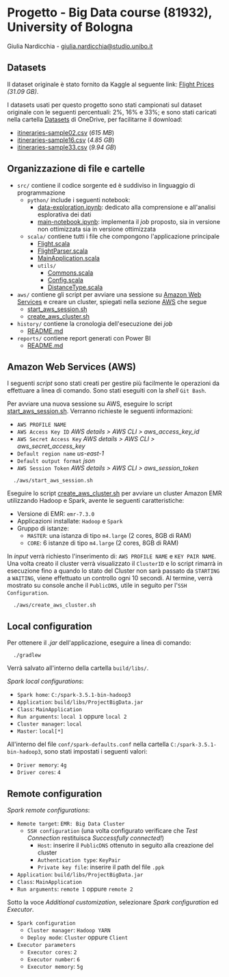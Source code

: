 
# Progetto - Big Data course (81932), University of Bologna

Giulia Nardicchia - [giulia.nardicchia@studio.unibo.it](mailto:giulia.nardicchia@studio.unibo.it)


## Datasets

Il dataset originale è stato fornito da Kaggle al seguente link: [Flight Prices](https://www.kaggle.com/datasets/dilwong/flightprices/) *(31.09 GB)*.

I datasets usati per questo progetto sono stati campionati sul dataset originale con le seguenti percentuali: 2%, 16% e 33%; e sono stati caricati nella cartella [Datasets](https://liveunibo-my.sharepoint.com/:f:/g/personal/giulia_nardicchia_studio_unibo_it/Ei2686kRO3JFrY-4LnImGpwBtge9FRErDnIgvT2h2QB-Pg?e=VrufWl) di OneDrive, per facilitarne il download:
- [itineraries-sample02.csv](https://liveunibo-my.sharepoint.com/:x:/g/personal/giulia_nardicchia_studio_unibo_it/ER2wqN_rmJFInjD8lWJpb_kBiyoA3S3o7RhJHOjrKsFe4w?e=QgGSWZ) (*615 MB*)
- [itineraries-sample16.csv](https://liveunibo-my.sharepoint.com/:x:/g/personal/giulia_nardicchia_studio_unibo_it/EQJ-wFLLU6FCvh6lskUwEB8B64GDOrWc7RuKeoQUX5nrAg?e=zXFxFB) (*4.85 GB*)
- [itineraries-sample33.csv](https://liveunibo-my.sharepoint.com/:x:/g/personal/giulia_nardicchia_studio_unibo_it/EcbWO6wxh1JNqHWx0-pqg9AB1g8_MMhXgU7HhK1OqkclOg?e=wyiUKG) (*9.94 GB*)

## Organizzazione di file e cartelle
- `src/` contiene il codice sorgente ed è suddiviso in linguaggio di programmazione
  - `python/` include i seguenti notebook:
    - [data-exploration.ipynb](src/main/python/data-exploration.ipynb): dedicato alla comprensione e all'analisi esplorativa dei dati
    - [main-notebook.ipynb](src/main/python/main-notebook.ipynb): implementa il *job* proposto, sia in versione non ottimizzata sia in versione ottimizzata
  - `scala/` contiene tutti i file che compongono l'applicazione principale
    - [Flight.scala](src/main/scala/Flight.scala)
    - [FlightParser.scala](src/main/scala/FlightParser.scala)
    - [MainApplication.scala](src/main/scala/MainApplication.scala)
    - `utils/`
      - [Commons.scala](src/main/scala/utils/Commons.scala)
      - [Config.scala](src/main/scala/utils/Config.scala)
      - [DistanceType.scala](src/main/scala/utils/DistanceType.scala)
- `aws/` contiene gli script per avviare una sessione su [Amazon Web Services](https://www.awsacademy.com/vforcesite/LMS_Login) e creare un cluster, spiegati nella sezione [AWS](#amazon-web-services-aws) che segue
  - [start_aws_session.sh](aws/start_aws_session.sh)
  - [create_aws_cluster.sh](aws/create_aws_cluster.sh)
- `history/` contiene la cronologia dell'esecuzione dei *job*
  - [README.md](history/README.md)
- `reports/` contiene report generati con Power BI
  - [README.md](reports/README.md)

## Amazon Web Services (AWS)
I seguenti *script* sono stati creati per gestire più facilmente le operazioni da effettuare a linea di comando. Sono stati eseguiti con la *shell* `Git Bash`.

Per avviare una nuova sessione su AWS, eseguire lo script [start_aws_session.sh](/aws/start_aws_session.sh). Verranno richieste le seguenti informazioni:
- `AWS PROFILE NAME`
- `AWS Access Key ID` *AWS details > AWS CLI > aws_access_key_id*
- `AWS Secret Access Key` *AWS details > AWS CLI > aws_secret_access_key*
- `Default region name` *us-east-1*
- `Default output format` *json*
- `AWS Session Token` *AWS details > AWS CLI > aws_session_token*

```shell
  ./aws/start_aws_session.sh
```

Eseguire lo script [create_aws_cluster.sh](/aws/create_aws_cluster.sh) per avviare un cluster Amazon EMR utilizzando Hadoop e Spark, avente le seguenti caratteristiche:
- Versione di EMR: `emr-7.3.0`
- Applicazioni installate: `Hadoop` e `Spark`
- Gruppo di istanze:
  - `MASTER`: una istanza di tipo `m4.large` (2 cores, 8GB di RAM)
  - `CORE`: 6 istanze di tipo `m4.large` (2 cores, 8GB di RAM)

In *input* verrà richiesto l'inserimento di: `AWS PROFILE NAME` e `KEY PAIR NAME`. Una volta creato il cluster verrà visualizzato il `ClusterID` e lo script rimarrà in esecuzione fino a quando lo stato del Cluster non sarà passato da `STARTING` a `WAITING`, viene effettuato un controllo ogni 10 secondi. Al termine, verrà mostrato su console anche il `PublicDNS`, utile in seguito per l'`SSH Configuration`.
```shell
  ./aws/create_aws_cluster.sh
```

## Local configuration
Per ottenere il *.jar* dell'applicazione, eseguire a linea di comando:
```shell
  ./gradlew
```
Verrà salvato all'interno della cartella `build/libs/`.

*Spark local configurations*:
- `Spark home`: `C:/spark-3.5.1-bin-hadoop3`
- `Application`: `build/libs/ProjectBigData.jar`
- `Class`: `MainApplication`
- `Run arguments`: `local 1` oppure `local 2`
- `Cluster manager`: `local`
- `Master`: `local[*]`

All'interno del file `conf/spark-defaults.conf` nella cartella `C:/spark-3.5.1-bin-hadoop3`, sono stati impostati i seguenti valori:
- `Driver memory`: `4g`
- `Driver cores`: `4`

## Remote configuration
*Spark remote configurations*:
- `Remote target`: `EMR: Big Data Cluster`
  - `SSH configuration` (una volta configurato verificare che *Test Connection* restituisca *Successfully connected!*)
    - `Host`: inserire il `PublicDNS` ottenuto in seguito alla creazione del cluster
    - `Authentication type`: `KeyPair`
    - `Private key file`: inserire il path del file `.ppk`
- `Application`: `build/libs/ProjectBigData.jar`
- `Class`: `MainApplication`
- `Run arguments`: `remote 1` oppure `remote 2`

Sotto la voce *Additional customization*, selezionare *Spark configuration* ed *Executor*.
- `Spark configuration`
  - `Cluster manager`: `Hadoop YARN`
  - `Deploy mode`: `Cluster` oppure `Client`
- `Executor parameters` 
  - `Executor cores`: `2` 
  - `Executor number`: `6`
  - `Executor memory`: `5g`